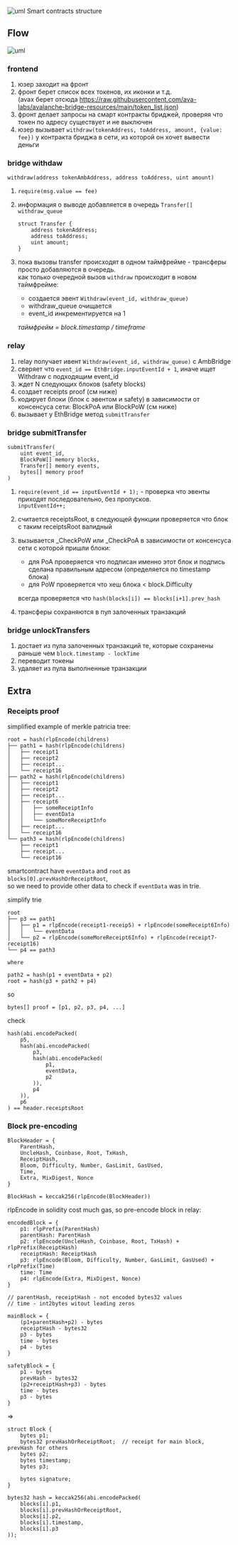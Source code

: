 
![uml](./docs/output/classes.png)
Smart contracts structure


## Flow

![uml](./docs/output/flow.png)

### frontend

1. юзер заходит на фронт
2. фронт берет список всех токенов, их иконки и т.д.  
(avax берет отсюда https://raw.githubusercontent.com/ava-labs/avalanche-bridge-resources/main/token_list.json)
3. фронт делает запросы на смарт контракты бриджей, проверяя что токен по адресу существует и не выключен
4. юзер вызывает `withdraw(tokenAddress, toAddress, amount, {value: fee})` у контракта бриджа в сети, из которой он хочет вывести деньги

### bridge withdaw

`withdraw(address tokenAmbAddress, address toAddress, uint amount)`

1. `require(msg.value == fee)`

2. информация о выводе добавляется в очередь `Transfer[] withdraw_queue`
    ```
    struct Transfer {
        address tokenAddress;
        address toAddress;
        uint amount;
    }
    ```

3. пока вызовы transfer происходят в одном таймфрейме - трансферы просто добавляются в очередь.  
как только очередной вызов `withdraw` происходит в новом таймфрейме:
   - создается эвент `Withdraw(event_id, withdraw_queue)`
   - withdraw_queue очищается
   - event_id инкрементируется на 1

    _таймфрейм = block.timestamp / timeframe_


### relay

1. relay получает ивент `Withdraw(event_id, withdraw_queue)` c AmbBridge
2. сверяет что `event_id == EthBridge.inputEventId + 1`, иначе ищет Withdraw c подходящим event_id
3. ждет N следующих блоков (safety blocks)
4. создает receipts proof (см ниже)
5. кодирует блоки (блок с эвентом и safety) в зависимости от консенсуса сети: BlockPoA или BlockPoW (см ниже)
6. вызывает у EthBridge метод `submitTransfer`
    

### bridge submitTransfer
```
submitTransfer(
    uint event_id,
    BlockPoW[] memory blocks,
    Transfer[] memory events,
    bytes[] memory proof
)
```

1. `require(event_id == inputEventId + 1);` - проверка что эвенты приходят последовательно, без пропусков.  
`inputEventId++;`

2. считается receiptsRoot, в следующей функции проверяется что блок с таким receiptsRoot валидный 

3. вызывается _CheckPoW или _CheckPoA в зависимости от консенсуса сети с которой пришли блоки:
   - для PoA проверяется что подписан именно этот блок и подпись сделана правильным адресом (определяется по timestamp блока) 
   - для PoW проверяется что хеш блока < block.Difficulty
   
    всегда проверяется что `hash(blocks[i]) == blocks[i+1].prev_hash`

4. трансферы сохраняются в пул залоченных транзакций

### bridge unlockTransfers

1. достает из пула залоченных транзакций те, которые сохранены раньше чем `block.timestamp - lockTime`
2. переводит токены
3. удаляет из пула выполненные транзакции


## Extra


### Receipts proof


simplified example of merkle patricia tree:
```
root = hash(rlpEncode(childrens)
├── path1 = hash(rlpEncode(childrens)
│   ├── receipt1
│   ├── receipt2
│   ├── receipt...
│   └── receipt16
├── path2 = hash(rlpEncode(childrens)
│   ├── receipt1
│   ├── receipt2
│   ├── receipt...
│   ├── receipt6
│   │   ├── someReceiptInfo
│   │   ├── eventData
│   │   └── someMoreReceiptInfo
│   ├── receipt...
│   └── receipt16
└── path3 = hash(rlpEncode(childrens)
    ├── receipt1
    ├── receipt...
    └── receipt16
```

smartcontract have `eventData` and `root` as `blocks[0].prevHashOrReceiptRoot`,  
so we need to provide other data to check if `eventData` was in trie.

simplify trie

```
root
├── p3 == path1
│   ├── p1 = rlpEncode(receipt1-receip5) + rlpEncode(someReceipt6Info)
│   │   └── eventData
│   └── p2 = rlpEncode(someMoreReceipt6Info) + rlpEncode(receipt7-receipt16)
└── p4 == path3

where

path2 = hash(p1 + eventData + p2)
root = hash(p3 + path2 + p4)

```

so

```bytes[] proof = [p1, p2, p3, p4, ...]```

check

```
hash(abi.encodePacked(
    p5,
    hash(abi.encodePacked(
        p3, 
        hash(abi.encodePacked(
            p1,
            eventData,
            p2
        )),
        p4
    )),
    p6
) == header.receiptsRoot
```



### Block pre-encoding

```
BlockHeader = {
    ParentHash,
    UncleHash, Coinbase, Root, TxHash,
    ReceiptHash,
    Bloom, Difficulty, Number, GasLimit, GasUsed,
    Time,
    Extra, MixDigest, Nonce
}
```

```BlockHash = keccak256(rlpEncode(BlockHeader))```

rlpEncode in solidity cost much gas, so pre-encode block in relay:

```
encodedBlock = {
    p1: rlpPrefix(ParentHash)
    parentHash: ParentHash
    p2: rlpEncode(UncleHash, Coinbase, Root, TxHash) + rlpPrefix(ReceiptHash)
    receiptHash: ReceiptHash
    p3: rlpEncode(Bloom, Difficulty, Number, GasLimit, GasUsed) + rlpPrefix(Time)
    time: Time
    p4: rlpEncode(Extra, MixDigest, Nonce)
}

// parentHash, receiptHash - not encoded bytes32 values
// time - int2bytes witout leading zeros

mainBlock = {
    (p1+parentHash+p2) - bytes
    receiptHash - bytes32
    p3 - bytes
    time - bytes
    p4 - bytes
}

safetyBlock = {
    p1 - bytes
    prevHash - bytes32
    (p2+receiptHash+p3) - bytes
    time - bytes
    p3 - bytes
}

```

=>

```
struct Block {
    bytes p1;
    bytes32 prevHashOrReceiptRoot;  // receipt for main block, prevHash for others
    bytes p2;
    bytes timestamp;
    bytes p3;

    bytes signature;
}

bytes32 hash = keccak256(abi.encodePacked(
    blocks[i].p1,
    blocks[i].prevHashOrReceiptRoot,
    blocks[i].p2,
    blocks[i].timestamp,
    blocks[i].p3
));

```

